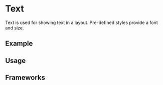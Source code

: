 <script setup>
  import Android from './android.md';
  import iOS from './ios.md';
</script>

# Text

Text is used for showing text in a layout. Pre-defined styles provide a font and size. 

<components-status android='released' ios='released' />

## Example

<theme-switcher />

<text-example />

## Usage

<component-design-guidelines name="Warp - Components / Text" link="https://www.figma.com/design/oHBCzDdJxHQ6fmFLYWUltf/WARP---Components-2.0?node-id=11099-1148&t=ZymxezFIu8VQzAW8-0" />

<component-questions />

## Frameworks

<tabs-content> 
  <template #android>
    <android />
  </template>
  <template #iOS>
    <iOS />
  </template>
</tabs-content>
